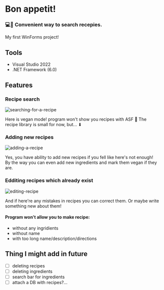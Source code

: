 # Bon appetit! 
### 💻🍕 Convenient way to search recepies.
My first WinForms project!

## Tools

- Visual Studio 2022
- .NET Framework (6.0)

## Features
### Recipe search
![searching-for-a-recipe](https://i.imgur.com/8r3hit8.gif)

Here is vegan mode! program won't show you recipes with ASF 🌿
The recipe library is small for now, but... ⬇

### Adding new recipes
![adding-a-recipe](https://i.imgur.com/e126fSJ.gif)

Yes, you have ability to add new recipes if you fell like here's not enough!
By the way you can even add new ingredients and mark them vegan if they are.

### Edditing recipes which already exist
![editing-recipe](https://i.imgur.com/dnzQuGA.gif)

And if here're any mistakes in recipes you can correct them.
Or maybe write something new about them!

#### Program won't allow you to make recipe:
- without any ingridients
- without name
- with too long name/description/directions

## Thing I might add in future
- [ ] deleting recipes
- [ ] deleting ingredients
- [ ] search bar for ingredients
- [ ] attach a DB with recipes?...
